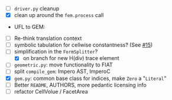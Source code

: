 - [ ] `driver.py` cleanup
 - [X] clean up around the `fem.process` call
- UFL to GEM:
 - [ ] Re-think translation context
 - [ ] symbolic tabulation for cellwise constantness? (See [#15](https://github.com/firedrakeproject/tsfc/issues/15))
 - [ ] simplification in the `FormSplitter`?
   - [X] on branch for new H(div) trace element
- [ ] `geometric.py`: move functionality to FIAT
- [ ] split `compile_gem`: Impero AST, ImperoC
- [X] `gem.py`: common base class for indices, make `Zero` a "`Literal`"
- [ ] Better `README`, AUTHORS, more pedantic licensing info
- [ ] refactor CellVolue / FacetArea
